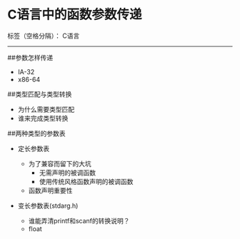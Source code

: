 ﻿# C语言中的函数参数传递

标签（空格分隔）： C语言

---
##参数怎样传递
* IA-32 
* x86-64

##类型匹配与类型转换
* 为什么需要类型匹配
* 谁来完成类型转换

##两种类型的参数表

* 定长参数表
    * 为了兼容而留下的大坑
        * 无需声明的被调函数
        * 使用传统风格函数声明的被调函数
    * 函数声明重要性

* 变长参数表(stdarg.h)
    * 谁能弄清printf和scanf的转换说明？    
    * float




